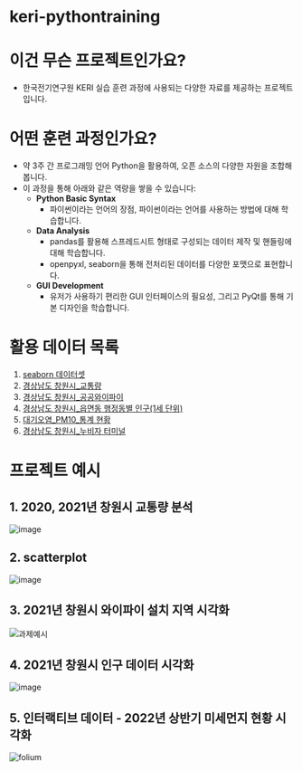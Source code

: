 # keri-pythontraining

# 이건 무슨 프로젝트인가요?

- 한국전기연구원 KERI 실습 훈련 과정에 사용되는 다양한 자료를 제공하는 프로젝트입니다.

# 어떤 훈련 과정인가요?

- 약 3주 간 프로그래밍 언어 Python을 활용하여, 오픈 소스의 다양한 자원을 조합해봅니다.
- 이 과정을 통해 아래와 같은 역량을 쌓을 수 있습니다:
  - **Python Basic Syntax**
      - 파이썬이라는 언어의 장점, 파이썬이라는 언어를 사용하는 방법에 대해 학습합니다.
  - **Data Analysis**
      - pandas를 활용해 스프레드시트 형태로 구성되는 데이터 제작 및 핸들링에 대해 학습합니다.
      - openpyxl, seaborn을 통해 전처리된 데이터를 다양한 포맷으로 표현합니다.
  - **GUI Development**
      - 유저가 사용하기 편리한 GUI 인터페이스의 필요성, 그리고 PyQt를 통해 기본 디자인을 학습합니다.

# 활용 데이터 목록
1. [seaborn 데이터셋](https://github.com/mwaskom/seaborn-data)
2. [경상남도 창원시_교통량](https://www.data.go.kr/data/15063931/fileData.do)
3. [경상남도 창원시_공공와이파이](https://www.data.go.kr/data/15074279/fileData.do)
4. [경상남도 창원시_읍면동 행정동별 인구(1세 단위)](https://bigdata.gyeongnam.go.kr/index.gn?menuCd=DOM_000000114002001000&publicdatapk=15004972)
5. [대기오염_PM10_통계 현황](https://bigdata.changwon.go.kr/portal/dataset/datasetView.do?seq=307)
6. [경상남도 창원시_누비자 터미널](https://www.data.go.kr/data/15000545/fileData.do)

# 프로젝트 예시
## 1. 2020, 2021년 창원시 교통량 분석
![image](https://user-images.githubusercontent.com/47409372/178305480-03ac667f-03b2-4f90-92db-d2d38da419a3.png)

## 2. scatterplot
![image](https://user-images.githubusercontent.com/47409372/178305134-45679913-2583-4a0a-bca6-801782f18762.png)

## 3. 2021년 창원시 와이파이 설치 지역 시각화
![과제예시](https://user-images.githubusercontent.com/47409372/178304899-5045b657-f220-42d1-9f4e-3e582885e73d.png)

## 4. 2021년 창원시 인구 데이터 시각화
![image](https://user-images.githubusercontent.com/47409372/178940167-a6362f52-253d-4b34-acc8-f681e035e24c.png)

## 5. 인터랙티브 데이터 - 2022년 상반기 미세먼지 현황 시각화
![folium](https://user-images.githubusercontent.com/47409372/178927095-a5c5607a-00c7-4b92-874a-aae88d531a9d.gif)
